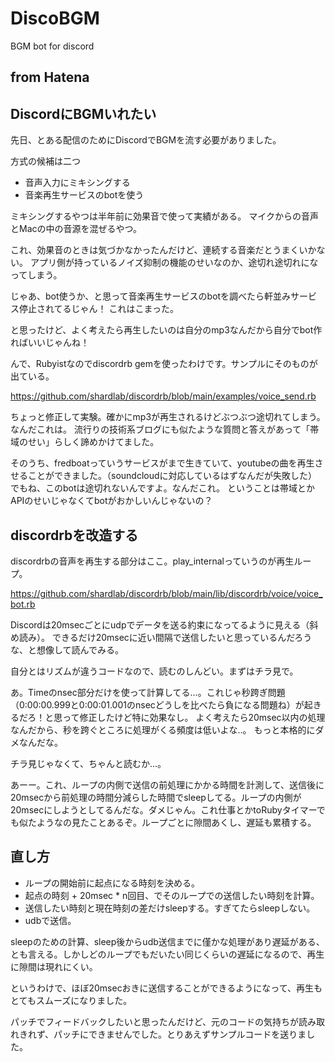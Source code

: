 # DiscoBGM
BGM bot for discord

## from Hatena

## DiscordにBGMいれたい

先日、とある配信のためにDiscordでBGMを流す必要がありました。

方式の候補は二つ
- 音声入力にミキシングする
- 音楽再生サービスのbotを使う

ミキシングするやつは半年前に効果音で使って実績がある。
マイクからの音声とMacの中の音源を混ぜるやつ。

これ、効果音のときは気づかなかったんだけど、連続する音楽だとうまくいかない。
アプリ側が持っているノイズ抑制の機能のせいなのか、途切れ途切れになってしまう。

じゃあ、bot使うか、と思って音楽再生サービスのbotを調べたら軒並みサービス停止されてるじゃん！
これはこまった。

と思ったけど、よく考えたら再生したいのは自分のmp3なんだから自分でbot作ればいいじゃんね！

んで、Rubyistなのでdiscordrb gemを使ったわけです。サンプルにそのものが出ている。

 https://github.com/shardlab/discordrb/blob/main/examples/voice_send.rb

ちょっと修正して実験。確かにmp3が再生されるけどぶつぶつ途切れてしまう。
なんだこれは。
流行りの技術系ブログにも似たような質問と答えがあって「帯域のせい」らしく諦めかけてました。

そのうち、fredboatっていうサービスがまで生きていて、youtubeの曲を再生させることができました。（soundcloudに対応しているはずなんだが失敗した）
でもね、このbotは途切れないんですよ。なんだこれ。
ということは帯域とかAPIのせいじゃなくてbotがおかしいんじゃないの？

## discordrbを改造する

discordrbの音声を再生する部分はここ。play_internalっていうのが再生ループ。

https://github.com/shardlab/discordrb/blob/main/lib/discordrb/voice/voice_bot.rb

Discordは20msecごとにudpでデータを送る約束になってるように見える（斜め読み）。
できるだけ20msecに近い間隔で送信したいと思っているんだろうな、と想像して読んでみる。

自分とはリズムが違うコードなので、読むのしんどい。まずはチラ見で。

あ。Timeのnsec部分だけを使って計算してる...。これじゃ秒跨ぎ問題（0:00:00.999と0:00:01.001のnsecどうしを比べたら負になる問題ね）が起きるだろ！と思って修正したけど特に効果なし。
よく考えたら20msec以内の処理なんだから、秒を跨ぐところに処理がくる頻度は低いよな..。
もっと本格的にダメなんだな。

チラ見じゃなくて、ちゃんと読むか...。

あーー。これ、ループの内側で送信の前処理にかかる時間を計測して、送信後に20msecから前処理の時間分減らした時間でsleepしてる。ループの内側が20msecにしようとしてるんだな。ダメじゃん。これ仕事とかtoRubyタイマーでも似たようなの見たことあるぞ。ループごとに隙間あくし、遅延も累積する。

## 直し方

- ループの開始前に起点になる時刻を決める。
- 起点の時刻 + 20msec * n回目、でそのループでの送信したい時刻を計算。
- 送信したい時刻と現在時刻の差だけsleepする。すぎてたらsleepしない。
- udbで送信。

sleepのための計算、sleep後からudb送信までに僅かな処理があり遅延がある、とも言える。しかしどのループでもだいたい同じくらいの遅延になるので、再生に隙間は現れにくい。



というわけで、ほぼ20msecおきに送信することができるようになって、再生もとてもスムーズになりました。

パッチでフィードバックしたいと思ったんだけど、元のコードの気持ちが読み取れきれず、パッチにできませんでした。とりあえずサンプルコードを送りました。